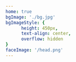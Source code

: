 ```yaml
---
home: true
bgImage: './bg.jpg'
bgImageStyle: {
      height: 450px,
      text-align: center,
      overflow: hidden
}
faceImage: '/head.png'
---
```

